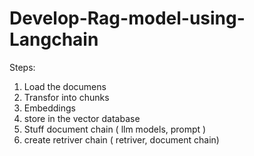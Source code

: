 # Develop-Rag-model-using-Langchain

Steps:

1. Load the documens
2. Transfor into chunks
3. Embeddings
4. store in the vector database
5. Stuff document chain ( llm models, prompt )
6. create retriver chain ( retriver, document chain)
